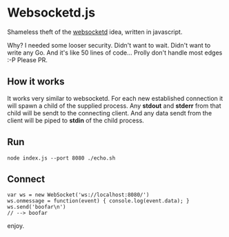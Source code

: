 # Websocketd.js

Shameless theft of the [websocketd](https://github.com/joewalnes/websocketd) idea, written in javascript.

Why? I needed some looser security. Didn't want to wait. Didn't want to write any Go. And it's like 50 lines of code... Prolly don't handle most edges :-P Please PR.

## How it works

It works very similar to websocketd. For each new established connection it will spawn a child of the supplied process. Any **stdout** and **stderr** from that child will be sendt to the connecting client. And any data sendt from the client will be piped to **stdin** of the child process.

## Run

	node index.js --port 8080 ./echo.sh

## Connect

	var ws = new WebSocket('ws://localhost:8080/')
	ws.onmessage = function(event) { console.log(event.data); }
	ws.send('boofar\n')
	// --> boofar	

enjoy.